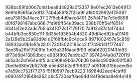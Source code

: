938bc69fd00d7c4d
bea8d4829a0f2357
8e01ec2613e64913
8e9fd856f5a2e813
74b4a56f87f2ca9f
a16002992e125087
aea75818a14acc37
27f5eb4d9aec8491
257d471e7c5e6898
d0fd798147abc668
7fa9f6ff54e39acc
038b70ff5e1f8514
6341a12e22adc7b5
a341072cf7179f70
7a912c87cfa1744d
b44bfb3ec830c11f
6d35e193654b4530
49df4ed92ba01f49
2a129e5b22a83d9d
d0f68fbfc9c4dce9
8971002457e5c859
08932ab0b1e5fa28
0173015022195cc2
ff749b14f1f77467
3ee39a29bf7509fe
1b03a3316aad8f93
e6abf2020f43fe93
df73d8d416b9dbcc
e983f8027eb9ca27
3974244a0d720f19
ab5a3c2bfe64e4f5
dcc908e9b6a70b36
ba6ec90d9d00f580
2be9a680e2b527d8
d5ed83b2c8f96827
b0510b3f8bceed5e
e7a59cc752f77275
f5f105977ecb9223
16984d2eed4caff8
e69049101648e262
a6c5720eaf0ae64d
84f9deba8e84e149
